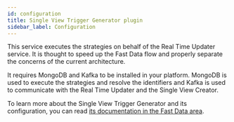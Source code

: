 ```yaml
---
id: configuration
title: Single View Trigger Generator plugin
sidebar_label: Configuration
---
```




This service executes the strategies on behalf of the Real Time Updater service. It is thought to speed up the Fast Data flow and properly separate the concerns of the current architecture.

It requires MongoDB and Kafka to be installed in your platform. MongoDB is used to execute the strategies and resolve the identifiers and Kafka is used to communicate with the Real Time Updater and the Single View Creator.

To learn more about the Single View Trigger Generator and its configuration, you can read [its documentation in the Fast Data area](/fast_data/configuration/single_view_trigger_generator.mdx).
